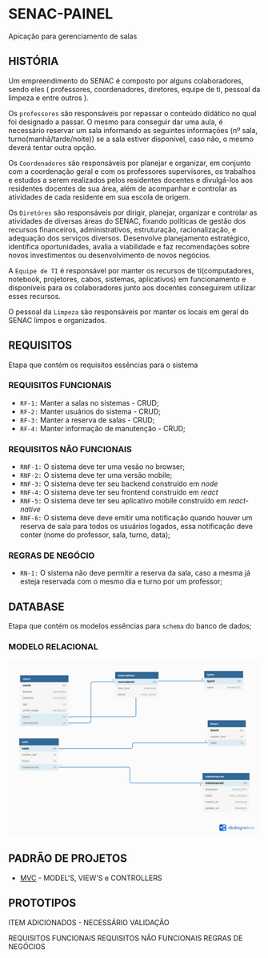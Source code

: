 # SENAC-PAINEL

Apicação para gerenciamento de salas 

## HISTÓRIA 

Um empreendimento do SENAC é composto por alguns colaboradores, sendo eles ( professores, coordenadores, diretores, equipe de ti, pessoal da limpeza e entre outros ). 

Os `professores` são responsáveis por repassar o conteúdo didático no qual foi designado a passar. O mesmo para conseguir dar uma aula, é necessário reservar um sala informando as seguintes informações (nº sala, turno(manhã/tarde/noite)) se a sala estiver disponível, caso não, o mesmo deverá tentar outra opção.

Os `Coordenadores` são responsáveis por planejar e organizar, em conjunto com a coordenação geral e com os professores supervisores, os trabalhos e estudos a serem realizados pelos residentes docentes e divulgá-los aos residentes docentes de sua área, além de acompanhar e controlar as atividades de cada residente em sua escola de origem.

Os `Diretóres` são responsáveis por dirigir, planejar, organizar e controlar as atividades de diversas áreas do SENAC, fixando políticas de gestão dos recursos financeiros, administrativos, estruturação, racionalização, e adequação dos serviços diversos. Desenvolve planejamento estratégico, identifica oportunidades, avalia a viabilidade e faz recomendações sobre novos investimentos ou desenvolvimento de novos negócios.

A `Equipe de TI` é responsável por manter os recursos de ti(computadores, notebook, projetores, cabos, sistemas, aplicativos) em funcionamento e disponíveis para os colaboradores junto aos docentes conseguirem utilizar esses recursos.

O pessoal da `Limpeza` são responsáveis por manter os locais em geral do SENAC limpos e organizados.


## REQUISITOS

Etapa que contém os  requisitos essências para o sistema 

### REQUISITOS FUNCIONAIS

- `RF-1:` Manter a salas no sistemas - CRUD;
- `RF-2:` Manter usuários do sistema - CRUD; 
- `RF-3:` Manter a reserva de salas - CRUD;
- `RF-4:` Manter informação de manutenção - CRUD;   

### REQUISITOS NÃO FUNCIONAIS

- `RNF-1:` O sistema deve ter uma vesão no browser;
- `RNF-2:` O sistema deve ter uma versão mobile;
- `RNF-3:` O sistema deve ter seu backend construído em *node*
- `RNF-4:` O sistema deve ter seu frontend construído em *react*
- `RNF-5:` O sistema deve ter seu aplicativo mobile construído em *react-native*
- `RNF-6:` O sistema deve deve emitir uma notificação quando houver um reserva de sala para todos os usuários logados, essa notificação deve conter (nome do professor, sala, turno, data);

### REGRAS DE NEGÓCIO

- `RN-1:` O sistema não deve permitir a reserva da sala, caso a mesma já esteja reservada com o mesmo dia e turno por um professor;


## DATABASE

Etapa que contém os modelos essências para `schema` do banco de dados;  

### MODELO RELACIONAL

![](imgs/modelo-relacional.png)


## PADRÃO DE PROJETOS

- [MVC](encurtador.com.br/bdhtS) - MODEL'S, VIEW'S e CONTROLLERS 

## PROTOTIPOS


ITEM ADICIONADOS - NECESSÁRIO VALIDAÇÃO

REQUISITOS FUNCIONAIS
REQUISITOS NÃO FUNCIONAIS
REGRAS DE NEGÓCIOS 
